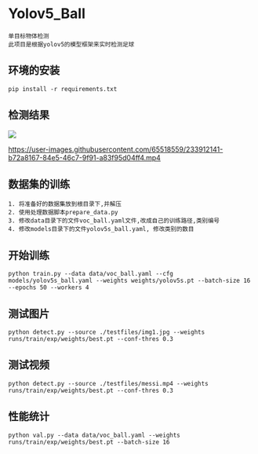 <!--
 * @Date: 2023-04-24 09:05:55
 * @Author: Bruce
 * @Description: 
-->
# Yolov5_Ball

```
单目标物体检测
此项目是根据yolov5的模型框架来实时检测足球
```

## 环境的安装

```
pip install -r requirements.txt
```

## **检测结果**

<img src="./data/images/img.png">

https://user-images.githubusercontent.com/65518559/233912141-b72a8167-84e5-46c7-9f91-a83f95d04ff4.mp4

## 数据集的训练

```
1. 将准备好的数据集放到根目录下,并解压
2. 使用处理数据脚本prepare_data.py
3. 修改data目录下的文件voc_ball.yaml文件,改成自己的训练路径,类别编号
4. 修改models目录下的文件yolov5s_ball.yaml, 修改类别的数目
```

## **开始训练**

```
python train.py --data data/voc_ball.yaml --cfg models/yolov5s_ball.yaml --weights weights/yolov5s.pt --batch-size 16 --epochs 50 --workers 4
```

## **测试图片**

```
python detect.py --source ./testfiles/img1.jpg --weights runs/train/exp/weights/best.pt --conf-thres 0.3
```

## **测试视频**

```
python detect.py --source ./testfiles/messi.mp4 --weights runs/train/exp/weights/best.pt --conf-thres 0.3
```

## **性能统计**

```
python val.py --data data/voc_ball.yaml --weights runs/train/exp/weights/best.pt --batch-size 16
```
